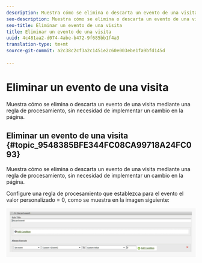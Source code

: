 ```yaml
---
description: Muestra cómo se elimina o descarta un evento de una visita mediante una regla de procesamiento, sin necesidad de implementar un cambio en la página.
seo-description: Muestra cómo se elimina o descarta un evento de una visita mediante una regla de procesamiento, sin necesidad de implementar un cambio en la página.
seo-title: Eliminar un evento de una visita
title: Eliminar un evento de una visita
uuid: 4c481aa2-d074-4abe-b472-9f685bb1f4a3
translation-type: tm+mt
source-git-commit: a2c38c2cf3a2c1451e2c60e003ebe1fa9bfd145d

---
```



# Eliminar un evento de una visita

Muestra cómo se elimina o descarta un evento de una visita mediante una regla de procesamiento, sin necesidad de implementar un cambio en la página.

## Eliminar un evento de una visita {#topic_9548385BFE344FC08CA99718A24FC093}

Muestra cómo se elimina o descarta un evento de una visita mediante una regla de procesamiento, sin necesidad de implementar un cambio en la página.

Configure una regla de procesamiento que establezca para el evento el valor personalizado = 0, como se muestra en la imagen siguiente:

![](assets/remove_event.png)

